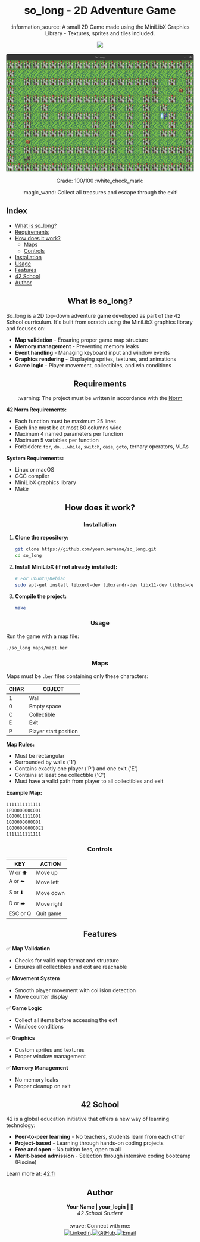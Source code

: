 <h1 align="center"> so_long - 2D Adventure Game </h1>

<p align="center">:information_source: A small 2D Game made using the MiniLibX Graphics Library - Textures, sprites and tiles included. </p>
<p align="center"><a href="https://www.42.fr/" target="_blank"><img src="https://img.shields.io/static/v1?label=&message=42&color=000&style=for-the-badge&logo=42""></a></p>
<p align="center"><img src="images/so_long_demo.png" alt="So Long Game Demo"> </p>
<p align="center">Grade: 100/100 :white_check_mark:</p>

<p align="center">:magic_wand: Collect all treasures and escape through the exit!</p>

## Index
* [What is so_long?](#what-is-so_long)
* [Requirements](#requirements)
* [How does it work?](#how-does-it-work)
    * [Maps](#maps)	
    * [Controls](#controls)
* [Installation](#installation)
* [Usage](#usage)
* [Features](#features)
* [42 School](#42-school)
* [Author](#author)

<h2 align="center" id="what-is-so_long"> What is so_long? </h2>

So_long is a 2D top-down adventure game developed as part of the 42 School curriculum. It's built from scratch using the MiniLibX graphics library and focuses on:

- **Map validation** - Ensuring proper game map structure
- **Memory management** - Preventing memory leaks
- **Event handling** - Managing keyboard input and window events  
- **Graphics rendering** - Displaying sprites, textures, and animations
- **Game logic** - Player movement, collectibles, and win conditions

<h2 align="center" id="requirements"> Requirements </h2>

<p align="center"> :warning: The project must be written in accordance with the <a href="https://github.com/42School/norminette/blob/master/pdf/en.norm.pdf" target="_blank">Norm</a> </p>

**42 Norm Requirements:**
- Each function must be maximum 25 lines
- Each line must be at most 80 columns wide
- Maximum 4 named parameters per function
- Maximum 5 variables per function
- Forbidden: `for`, `do...while`, `switch`, `case`, `goto`, ternary operators, VLAs

**System Requirements:**
- Linux or macOS
- GCC compiler
- MiniLibX graphics library
- Make

<h2 align="center" id="how-does-it-work"> How does it work? </h2>

<h3 id="installation" align="center"> Installation </h3>

1. **Clone the repository:**
   ```bash
   git clone https://github.com/yourusername/so_long.git
   cd so_long
   ```

2. **Install MiniLibX (if not already installed):**
   ```bash
   # For Ubuntu/Debian
   sudo apt-get install libxext-dev libxrandr-dev libx11-dev libbsd-dev libssl-dev
   ```

3. **Compile the project:**
   ```bash
   make
   ```

<h3 id="usage" align="center"> Usage </h3>

Run the game with a map file:
```bash
./so_long maps/map1.ber
```

<h3 id="maps" align="center"> Maps </h3>   

Maps must be `.ber` files containing only these characters:

| CHAR | OBJECT |
|------|--------|
| 1 | Wall |
| 0 | Empty space |
| C | Collectible |
| E | Exit |
| P | Player start position |

**Map Rules:**
- Must be rectangular
- Surrounded by walls ('1')
- Contains exactly one player ('P') and one exit ('E')
- Contains at least one collectible ('C')
- Must have a valid path from player to all collectibles and exit

**Example Map:**
```
1111111111111
1P0000000C001
1000011111001
1000000000001
100000000000E1
1111111111111
```

<h3 id="controls" align="center"> Controls </h3>   

| KEY | ACTION |
|-----|--------|
| W or ⬆️ | Move up |
| A or ⬅️ | Move left |
| S or ⬇️ | Move down |
| D or ➡️ | Move right |
| ESC or Q | Quit game |

<h2 align="center" id="features"> Features </h2>

✅ **Map Validation**
- Checks for valid map format and structure
- Ensures all collectibles and exit are reachable

✅ **Movement System**
- Smooth player movement with collision detection
- Move counter display

✅ **Game Logic**
- Collect all items before accessing the exit
- Win/lose conditions

✅ **Graphics**
- Custom sprites and textures
- Proper window management

✅ **Memory Management**
- No memory leaks
- Proper cleanup on exit

<h2 align="center" id="42-school"> 42 School </h2>

42 is a global education initiative that offers a new way of learning technology:
- **Peer-to-peer learning** - No teachers, students learn from each other
- **Project-based** - Learning through hands-on coding projects  
- **Free and open** - No tuition fees, open to all
- **Merit-based admission** - Selection through intensive coding bootcamp (Piscine)

Learn more at: [42.fr](https://www.42.fr/)

<h2 align="center" id="author">Author</h2>

<div align="center">
    <div>
        <strong>Your Name | your_login | 🚀</strong>
        <br>
        <em>42 School Student</em>
    </div>
    <br>
    <div>
        :wave: Connect with me:
    </div>
    <div>
        <a href="https://www.linkedin.com/in/yourprofile/" target="_blank">
            <img align="center" alt="LinkedIn" height="30" src="https://img.shields.io/badge/LinkedIn-0077B5?style=for-the-badge&logo=linkedin&logoColor=white">
        </a>
        <a href="https://github.com/yourusername" target="_blank">
            <img align="center" alt="GitHub" height="30" src="https://img.shields.io/badge/GitHub-100000?style=for-the-badge&logo=github&logoColor=white">
        </a>
        <a href="mailto:your.email@example.com">
            <img align="center" alt="Email" height="30" src="https://img.shields.io/badge/Email-D14836?style=for-the-badge&logo=gmail&logoColor=white">
        </a>
    </div>
</div>
